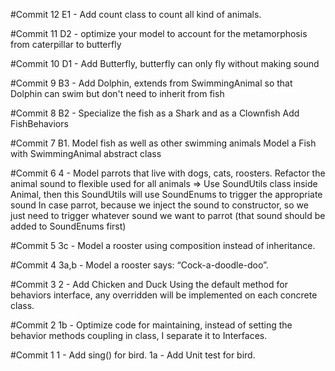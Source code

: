#Commit 12
E1 - Add count class to count all kind of animals.

#Commit 11
D2 - optimize your model to account for the metamorphosis from caterpillar to butterfly

#Commit 10
D1 - Add Butterfly, butterfly can only fly without making sound

#Commit 9
B3 - Add Dolphin, extends from SwimmingAnimal so that Dolphin can swim but don't need to inherit from fish

#Commit 8
B2 - Specialize the fish as a Shark and as a Clownfish
Add FishBehaviors

#Commit 7
B1. Model fish as well as other swimming animals
Model a Fish with SwimmingAnimal abstract class

#Commit 6
4 - Model parrots that live with dogs, cats, roosters.
Refactor the animal sound to flexible used for all animals
=> Use SoundUtils class inside Animal, then this SoundUtils will use SoundEnums to trigger the appropriate sound
In case parrot, because we inject the sound to constructor, so we just need to trigger whatever sound we want to parrot (that sound should be added to SoundEnums first)

#Commit 5
3c - Model a rooster using composition instead of inheritance.

#Commit 4
3a,b -  Model a rooster says: “Cock-a-doodle-doo”.

#Commit 3
2 - Add Chicken and Duck
Using the default method for behaviors interface, any overridden will be implemented on each concrete class.

#Commit 2
1b - Optimize code for maintaining, instead of setting the behavior methods coupling in class, I separate it to Interfaces.

#Commit 1
1 - Add sing() for bird.
1a - Add Unit test for bird.